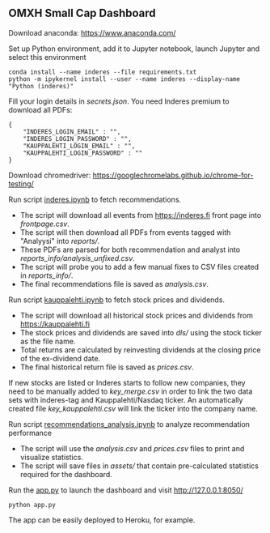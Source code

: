 ## OMXH Small Cap Dashboard

Download anaconda: https://www.anaconda.com/

Set up Python environment, add it to Jupyter notebook, launch Jupyter and select this environment
```
conda install --name inderes --file requirements.txt
python -m ipykernel install --user --name inderes --display-name "Python (inderes)"
```

Fill your login details in *secrets.json*. You need Inderes premium to download all PDFs:
```
{
    "INDERES_LOGIN_EMAIL" : "",
    "INDERES_LOGIN_PASSWORD" : "",
    "KAUPPALEHTI_LOGIN_EMAIL" : "",
    "KAUPPALEHTI_LOGIN_PASSWORD" : ""
}
```

Download chromedriver: https://googlechromelabs.github.io/chrome-for-testing/


Run script [inderes.ipynb](inderes.ipynb) to fetch recommendations. 
* The script will download all events from https://inderes.fi front page into *frontpage.csv*.
* The script will then download all PDFs from events tagged with "Analyysi" into *reports/*.
* These PDFs are parsed for both recommendation and analyst into *reports_info/analysis_unfixed.csv*.
* The script will probe you to add a few manual fixes to CSV files created in *reports_info/*.
* The final recommendations file is saved as *analysis.csv*.

Run script [kauppalehti.ipynb](kauppalehti.ipynb) to fetch stock prices and dividends. 
* The script will download all historical stock prices and dividends from https://kauppalehti.fi 
* The stock prices and dividends are saved into *dls/* using the stock ticker as the file name.
* Total returns are calculated by reinvesting dividends at the closing price of the ex-dividend date.
* The final historical return file is saved as *prices.csv*.

If new stocks are listed or Inderes starts to follow new companies, they need to be manually added to *key_merge.csv* in order to link the two data sets with inderes-tag and Kauppalehti/Nasdaq ticker. An automatically created file *key_kauppalehti.csv* will link the ticker into the company name.

Run script [recommendations_analysis.ipynb](recommendations_analysis.ipynb) to analyze recommendation performance
* The script will use the *analysis.csv* and *prices.csv* files to print and visualize statistics.
* The script will save files in *assets/* that contain pre-calculated statistics required for the dashboard.

Run the [app.py](app.py) to launch the dashboard and visit http://127.0.0.1:8050/ 
```
python app.py 
```
The app can be easily deployed to Heroku, for example.